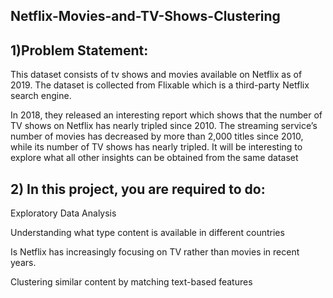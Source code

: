 ## Netflix-Movies-and-TV-Shows-Clustering
## 1)Problem Statement:
This dataset consists of tv shows and movies available on Netflix as of 2019. The dataset is collected from Flixable which is a third-party Netflix search engine.

In 2018, they released an interesting report which shows that the number of TV shows on Netflix has nearly tripled since 2010. The streaming service’s number of movies has decreased by more than 2,000 titles since 2010, while its number of TV shows has nearly tripled. It will be interesting to explore what all other insights can be obtained from the same dataset

## 2) In this project, you are required to do:
Exploratory Data Analysis

Understanding what type content is available in different countries

Is Netflix has increasingly focusing on TV rather than movies in recent years.

Clustering similar content by matching text-based features

